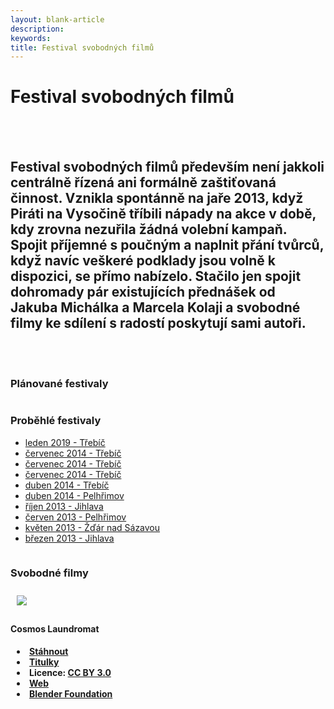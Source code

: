 ```yaml
---
layout: blank-article
description: 
keywords: 
title: Festival svobodných filmů
---
```


<div class="pce-hero pce-hero--entry">
    <div class="pce-hero__content">
        <h1 class="c-page-title">Festival svobodných filmů</h1><br><br>
        <h2 class="t-h4-alt"> Festival svobodných filmů především není jakkoli centrálně řízená ani formálně zaštiťovaná činnost. Vznikla spontánně na jaře 2013, když Piráti na Vysočině tříbili nápady na akce v době, kdy zrovna nezuřila žádná volební kampaň. Spojit příjemné s poučným a naplnit přání tvůrců, když navíc veškeré podklady jsou volně k dispozici, se přímo nabízelo. Stačilo jen spojit dohromady pár existujících přednášek od Jakuba Michálka a Marcela Kolaji a svobodné filmy ke sdílení s radostí poskytují sami autoři.</h2>
    </div>
</div>
<br>
<br>
<div class="row o-section-block c-emphasized-text">
    <div class="medium-12 large-6 columns">
        <section class="o-section">
            <div class="o-secion-header o-section-header--bordered">
                <h3 class="o-section__heading t-h4-super">Plánované festivaly</h3>
            </div>
            <div class="u-1margin--top">
                <ul>                     
                </ul>
            </div>
        </section>
    </div>
    <div class="medium-12 large-6 columns">
        <section class="o-section">
            <div class="o-secion-header o-section-header--bordered">
                <h3 class="o-section__heading t-h4-super">Proběhlé festivaly</h3>
            </div>
            <div class="u-1margin--top">
                <ul>
                    <li><a href="https://vysocina.pirati.cz/aktuality/fsf-trebic.html">leden 2019 - Třebíč</a></li>
                    <li><a href="https://wiki.pirati.cz/regiony/vysocina/fsf#v_trebici3" target="_blank" rel="noopener">červenec 2014 - Třebíč</a></li>
                    <li><a href="https://wiki.pirati.cz/regiony/vysocina/fsf#v_trebici2" target="_blank" rel="noopener">červenec 2014 - Třebíč</a></li>
                    <li><a href="https://wiki.pirati.cz/regiony/vysocina/fsf#v_trebici1" target="_blank" rel="noopener">červenec 2014 - Třebíč</a></li>
                    <li><a href="https://wiki.pirati.cz/regiony/vysocina/fsf#v_trebici" target="_blank" rel="noopener">duben 2014 - Třebíč</a></li>
                    <li><a href="https://wiki.pirati.cz/regiony/vysocina/fsf#v_pelhrimove1" target="_blank" rel="noopener">duben 2014 - Pelhřimov</a></li>
                    <li><a href="https://wiki.pirati.cz/regiony/vysocina/fsf#v_jihlave1" target="_blank" rel="noopener">říjen 2013 - Jihlava</a></li>
                    <li><a href="https://wiki.pirati.cz/regiony/vysocina/fsf#v_pelhrimove" target="_blank" rel="noopener">červen 2013 - Pelhřimov</a></li>
                    <li><a href="https://wiki.pirati.cz/regiony/vysocina/fsf#ve_zdaru_nad_sazavou" target="_blank" rel="noopener">květen 2013 - Žďár nad Sázavou</a></li>
                    <li><a href="https://wiki.pirati.cz/regiony/vysocina/fsf#v_jihlave" target="_blank" rel="noopener">březen 2013 - Jihlava</a></li>
                </ul>
            </div>
        </section>
    </div>
    
</div>



<div class="row o-section-block c-emphasized-text">
    <div class="medium-12 large-12 columns">
        <section class="o-section">
            <div class="o-secion-header o-section-header--bordered">
                <h3 class="o-section__heading t-h4-super">Svobodné filmy</h3>
            </div>
            <div class="c-program-candidate-badge"> 
              <div class="c-program-candidate-badge__avatar">
                <img src="https://raw.githubusercontent.com/pirati-web/vysocina.pirati.cz/master/assets/img/fsf/fsf-cosmos-laundromat.png" style="margin:10px 10px">
              </div>
              <div class="c-program-candidate-badge__description">
                <h4 class="c-program-candidate-badge__name"><span class="c-headline-anchor">Cosmos Laundromat</span></h4>
                <strong class="c-program-candidate-badge__profession">
                <li style="margin-left: 10px;"><a href="https://mega.nz/#!q6oSASjL!8QIrSiqRl_WTWAtZznGWXtd_kr6rk4c5QvFMYGbESr0" target="_blank" rel="noopener">Stáhnout</a></li>
                <li style="margin-left: 10px;"><a href="https://mega.nz/#!eyw2VChJ!fBfUGVQRO2To2x7gz3vYTIWdgmYD9ZlJ-5DdoOFd2fg" target="_blank" rel="noopener">Titulky</a></li> 
                <li style="margin-left: 10px;">Licence: <a href="https://creativecommons.org/licenses/by/3.0/" target="_blank" rel="noopener">CC BY 3.0</a></li>
                <li style="margin-left: 10px;"><a href="https://gooseberry.blender.org/" target="_blank" rel="noopener">Web</a></li>
                <li style="margin-left: 10px;"><a href="https://www.blender.org/foundation/" target="_blank" rel="noopener">Blender Foundation</a></li>    
                </strong>
              </div>
            </div>
        </section>
    </div>
 </div>
